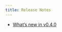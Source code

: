 ```yaml
---
title: Release Notes
---
```


- [What’s new in v0.4.0](./docs/about/release-notes/release-notes-v0.4.0.md)